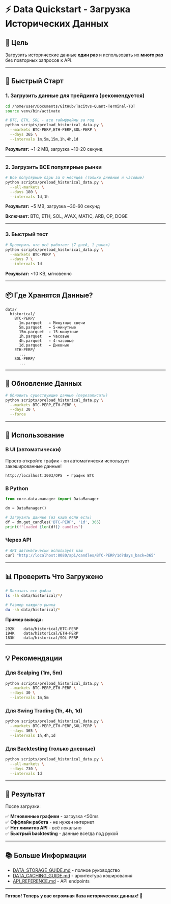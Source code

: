 # ⚡ Data Quickstart - Загрузка Исторических Данных

## 🎯 Цель

Загрузить исторические данные **один раз** и использовать их **много раз** без повторных запросов к API.

---

## 🚀 Быстрый Старт

### 1. Загрузить данные для трейдинга (рекомендуется)

```bash
cd /home/user/Documents/GitHub/Tacitvs-Quant-Terminal-TQT
source venv/bin/activate

# BTC, ETH, SOL - все таймфреймы за год
python scripts/preload_historical_data.py \
  --markets BTC-PERP,ETH-PERP,SOL-PERP \
  --days 365 \
  --intervals 1m,5m,15m,1h,4h,1d
```

**Результат:** ~1-2 MB, загрузка ~10-20 секунд

---

### 2. Загрузить ВСЕ популярные рынки

```bash
# Все популярные пары за 6 месяцев (только дневные и часовые)
python scripts/preload_historical_data.py \
  --all-markets \
  --days 180 \
  --intervals 1d,1h
```

**Результат:** ~5 MB, загрузка ~30-60 секунд

**Включает:** BTC, ETH, SOL, AVAX, MATIC, ARB, OP, DOGE

---

### 3. Быстрый тест

```bash
# Проверить что всё работает (7 дней, 1 рынок)
python scripts/preload_historical_data.py \
  --markets BTC-PERP \
  --days 7 \
  --intervals 1d
```

**Результат:** ~10 KB, мгновенно

---

## 📦 Где Хранятся Данные?

```
data/
  historical/
    BTC-PERP/
      1m.parquet   ← Минутные свечи
      5m.parquet   ← 5-минутные
      15m.parquet  ← 15-минутные
      1h.parquet   ← Часовые
      4h.parquet   ← 4-часовые
      1d.parquet   ← Дневные
    ETH-PERP/
      ...
    SOL-PERP/
      ...
```

---

## 🔄 Обновление Данных

```bash
# Обновить существующие данные (перезаписать)
python scripts/preload_historical_data.py \
  --markets BTC-PERP,ETH-PERP \
  --days 30 \
  --force
```

---

## 🎯 Использование

### В UI (автоматически)

Просто откройте график - он автоматически использует закэшированные данные!

```
http://localhost:3003/OPS  ← График BTC
```

### В Python

```python
from core.data.manager import DataManager

dm = DataManager()

# Загрузить данные (из кэша если есть)
df = dm.get_candles('BTC-PERP', '1d', 365)
print(f"Loaded {len(df)} candles")
```

### Через API

```bash
# API автоматически использует кэш
curl "http://localhost:8080/api/candles/BTC-PERP/1d?days_back=365"
```

---

## 📊 Проверить Что Загружено

```bash
# Показать все файлы
ls -lh data/historical/*/

# Размер каждого рынка
du -sh data/historical/*
```

**Пример вывода:**
```
292K    data/historical/BTC-PERP
194K    data/historical/ETH-PERP
183K    data/historical/SOL-PERP
```

---

## 💡 Рекомендации

### Для Scalping (1m, 5m)

```bash
python scripts/preload_historical_data.py \
  --markets BTC-PERP,ETH-PERP \
  --days 30 \
  --intervals 1m,5m
```

### Для Swing Trading (1h, 4h, 1d)

```bash
python scripts/preload_historical_data.py \
  --markets BTC-PERP,ETH-PERP,SOL-PERP \
  --days 365 \
  --intervals 1h,4h,1d
```

### Для Backtesting (только дневные)

```bash
python scripts/preload_historical_data.py \
  --all-markets \
  --days 730 \
  --intervals 1d
```

---

## 🎉 Результат

После загрузки:

✅ **Мгновенные графики** - загрузка <50ms  
✅ **Оффлайн работа** - не нужен интернет  
✅ **Нет лимитов API** - всё локально  
✅ **Быстрый backtesting** - данные всегда под рукой  

---

## 📚 Больше Информации

- [DATA_STORAGE_GUIDE.md](docs/DATA_STORAGE_GUIDE.md) - полное руководство
- [DATA_CACHING_GUIDE.md](docs/DATA_CACHING_GUIDE.md) - архитектура кэширования
- [API_REFERENCE.md](docs/api/API_REFERENCE.md) - API endpoints

---

**Готово! Теперь у вас огромная база исторических данных!** 🚀

